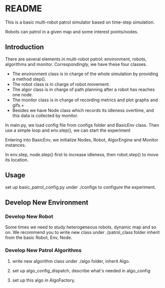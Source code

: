 # README

This is a basic multi-robot patrol simulator based on time-step simulation.

Robots can patrol in a given map and some interest points/nodes.

## Introduction

There are several elements in multi-robot patrol: environment, robots, algorithms and monitor.
Correspondingly, we have these four classes. 
+ The environment class is in charge of the whole simulation
by providing a method step().
+ The robot class is in charge of robot movement. 
+ The algor class is in charge  of path planning after a robot has reaches one node. 
+ The monitor class is in charge of recording metrics
and plot graphs and gifs.+
+ Besides we have Node class which records its idleness overtime, and this data is 
collected by monitor.

In main.py, we load config file from configs folder and BasicEnv class. Then use a simple loop
and env.step(), we can start the experiment

Entering into BasicEnv, we initialize Nodes, Robot, AlgorEngine and Monitor instances.

In env.step, node.step() first to increase idleness, then robot.step() to move its location.

## Usage

set up basic_patrol_config.py under ./configs to configure the experiment.

## Develop New Environment

### Develop New Robot

Some times we need to study heterogeneous robots, dynamic map and so on. We recommend you to write
new class under ./patrol_class folder inherit from the basic Robot, Env, Node.

### Develop New Patrol Algorithms

1. write new algorithm class under ./algo folder, inherit Algo.

2. set up algo_config_dispatch, describe what's needed in algo_config

3. set up this algo in AlgoFactory.

